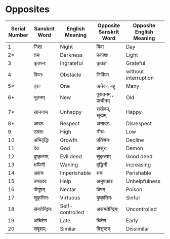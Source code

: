 # Opposites
| Serial Number | Sanskrit Word | English Meaning | Opposite Sanskrit Word | Opposite English Meaning |
|---------------|---------------|-----------------|------------------------|--------------------------|
| 1             | निशा          | Night           | दिवा                    | Day                      |
| 2*             | तमः          | Darkness        | प्रकाशः                | Light                    |
| 3             | कृतघ्नः      | Ingrateful      | कृतज्ञः                 | Grateful                 |
| 4             | विघ्नः        | Obstacle        | निर्विघ्न                | without interruption              |
| 5*             | एकः          | One             | अनेकः, बहु                     | Many                     |
| 6*             | नूतनम्       | New             | पुरातनम् , प्राचीनम्               | Old                      |
| 7*             | सानन्दम्      | Unhappy         | सखेदम्, सुखम्                   | Happy                    |
| 8*            | आदरः         | Respect         | अनादरः                 | Disrespect               |
| 9             | उन्नतः        | High            | नीचः                    | Low                      |
| 10            | अभिवृद्धिः    | Growth          | प्रतिश्रयः             | Decline                  |
| 11            | देवः          | God             | असुरः                   | Demon                    |
| 12            | दुष्कृत्यम्    | Evil deed       | सुकृत्यम्               | Good deed                |
| 13            | क्षयिणी        | Waning          | वृद्धिनी                 | increasing                   |
| 14            | अक्षयः        | Imperishable    | क्षयः                    | Perishable               |
| 15            | उपकारः        | Help            | अनुपकारः              | Unhelpfulness                 |
| 16            | पीयूषम्       | Nectar          | विषम्                   | Poison                   |
| 17            | सुकृतिनः      | Virtuous        | दुष्कृतिनः               | Sinful                   |
| 18            | संयतेन्द्रियः  | Self-controlled | असंयतेन्द्रियः          | Uncontrolled             |
| 19            | अचिरेण        | Late            | चिरेण                 | Early                    |
| 20            | सदृशम्       | Similar         | विसृष्टम्                | Dissimilar               |
